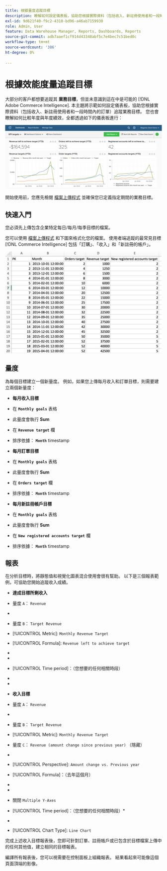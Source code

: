 ```yaml
---
title: 根據量度追蹤目標
description: 瞭解如何設定儀表板，協助您根據實際資料（包括收入、新註冊使用者和一段時間內的訂單）追蹤業務目標。
exl-id: 9d621f40-f9c2-4310-bd96-a46ab7159930
role: Admin, User
feature: Data Warehouse Manager, Reports, Dashboards, Reports
source-git-commit: adb7aaef1cf914d43348abf5c7e4bec7c51bed0c
workflow-type: tm+mt
source-wordcount: '386'
ht-degree: 0%

---
```


# 根據效能度量追蹤目標

大部分的客戶都想要追蹤其 **業務目標**，但並未意識到這在中是可能的 [!DNL Adobe Commerce Intelligence]. 本主題將示範如何設定儀表板，協助您根據實際資料（包括收入、新註冊使用者和一段時間內的訂單）追蹤業務目標。 您也會瞭解如何比較年度與年度績效，全都透過如下的儀表板進行：

![](../../assets/Goals-_dashboard_2.png)

開始使用前，您應先檢閱 [檔案上傳程式](../importing-data/connecting-data/using-file-uploader.md) 並確保您已定義指定期間的業務目標。

## 快速入門

您必須先上傳包含企業特定每日/每月/每季目標的檔案。

您可以使用 [檔案上傳程式](../importing-data/connecting-data/using-file-uploader.md) 和下圖來格式化您的檔案。 使用者端追蹤的最常見目標 [!DNL Commerce Intelligence] 包括「訂購」、「收入」和「新註冊的帳戶」。

![](../../assets/Goals-_Excel.png)

## 量度

為每個目標建立一個新量度。 例如，如果您上傳每月收入和訂單目標，則需要建立兩個新量度：

* **每月收入目標**
* 在 **`Monthly goals`** 表格
* 此量度會執行 **Sum**
* 在 **`Revenue target`** 欄
* 排序依據： **`Month`** timestamp

* **每月訂單目標**
* 在 **`Monthly goals`** 表格
* 此量度會執行 **Sum**
* 在 **`Orders target`** 欄
* 排序依據： **`Month`** timestamp

* **每月新註冊帳戶目標**
* 在 **`Monthly goals`** 表格
* 此量度會執行 **Sum**
* 在 **`New registered accounts target`** 欄
* 排序依據： **`Month`** timestamp

## 報表

在分析目標時，將靜態值和視覺化圖表混合使用會很有幫助。 以下是三個報表範例，可協助您開始追蹤收入成績。

* **達成目標所剩收入**
* 量度 `A`： `Revenue`
* 
  [！UICONTROL公制]: `Revenue`

* 量度 `B`： `Target Revenue`
* [!UICONTROL Metric]: `Monthly Revenue Target`

* [!UICONTROL Formula]: `Revenue left to achieve target`
* 
  [！UICONTROL公式]: `(B-A)`
* 
  [!UICONTROL Format]: `Number`

* [!UICONTROL Time period]：（您想要的任何相關時段）
* 
  [!UICONTROL Interval]: `Month`
* 
  [！UICONTROL圖表型別]: `Scalar`

* **收入目標**
* 量度 `A`： `Revenue`
* 
  [！UICONTROL公制]: `Revenue`

* 量度 `B`： `Target Revenue`
* [!UICONTROL Metric]: `Monthly Revenue Target`

* 量度 `C`： `Revenue (amount change since previous year)` （隱藏）
* 
  [！UICONTROL公制]: `Revenue`
* [!UICONTROL Perspective]: `Amount change vs. Previous year`

* [!UICONTROL Formula]：（去年這個月）
* 
  [！UICONTROL公式]: `(A-C)`
* 
  [!UICONTROL Format]: `Currency`

* 關閉 `Multiple Y-Axes`
* [!UICONTROL Time period]：（您想要的任何相關時段）*
* 
  [!UICONTROL Interval]: `Month`
* [!UICONTROL Chart Type]: `Line Chart`

完成上述收入目標報表後，您即可針對訂單、註冊帳戶或已包含於目標檔案上傳中的任何其他值，建立相同的目標報表。

編譯所有報表後，您可以視需要在控制面板上組織報表。 結果看起來可能像這個頁面頂端的影像。

